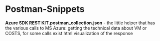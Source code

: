 # Postman-Snippets

**Azure SDK REST KIT.postman_collection.json** - the little helper that has the various calls to MS Azure: getting the technical data about VM or COSTS, for some calls exist html visualization of the response
